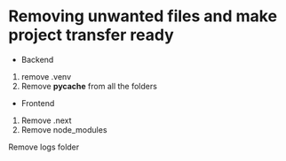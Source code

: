 # Removing unwanted files and make project transfer ready
- Backend
1. remove .venv
2. Remove __pycache__ from all the folders

- Frontend
1. Remove .next
2. Remove node_modules

Remove logs folder